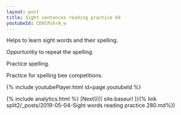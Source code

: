 ```yaml
---
layout: post
title: Sight sentences reading practice 69
youtubeId: CDXCPuhrA_w
---
```

 
 
Helps to learn sight words and their spelling.

Opportunitiy to repeat the spelling. 

Practice spelling. 
 
Practice for spelling bee competitions. 
 
{% include youtubePlayer.html id=page.youtubeId %}
 
 
{% include analytics.html %} 
[Next]({{ site.baseurl }}{% link  split2/_posts/2019-05-04-Sight words reading practice 280.md%})
 
